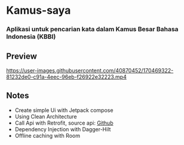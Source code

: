 # Kamus-saya
### Aplikasi untuk pencarian kata dalam Kamus Besar Bahasa Indonesia (KBBI) 


## Preview

https://user-images.githubusercontent.com/40870452/170469322-81232de0-c91a-4eec-96eb-f26922e32223.mp4


## Notes
- Create simple Ui with Jetpack compose
- Using Clean Architecture
- Call Api with Retrofit, source api: [Github](https://github.com/btrianurdin/new-kbbi-api)
- Dependency Injection with Dagger-Hilt
- Offline caching with Room
